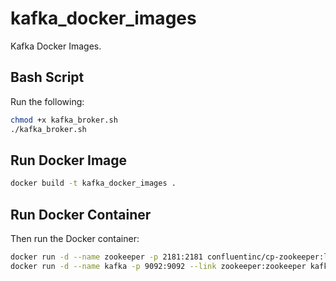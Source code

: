 # kafka_docker_images
Kafka Docker Images.

## Bash Script

Run the following:

```bash
chmod +x kafka_broker.sh
./kafka_broker.sh
```

## Run Docker Image

```bash
docker build -t kafka_docker_images .
```

## Run Docker Container

Then run the Docker container:

```bash
docker run -d --name zookeeper -p 2181:2181 confluentinc/cp-zookeeper:latest
docker run -d --name kafka -p 9092:9092 --link zookeeper:zookeeper kafka_docker_images
``` 
